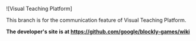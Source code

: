 ![Visual Teaching Platform]

This branch is for the communication feature of Visual Teaching Platform.


**The developer's site is at https://github.com/google/blockly-games/wiki**
